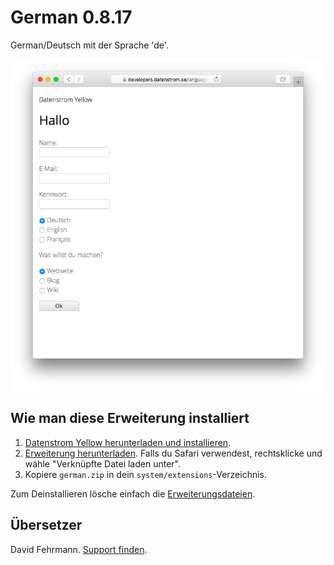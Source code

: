 German 0.8.17
=============
German/Deutsch mit der Sprache 'de'.

<p align="center"><img src="german-screenshot.png?raw=true" alt="Screenshot"></p>

## Wie man diese Erweiterung installiert

1. [Datenstrom Yellow herunterladen und installieren](https://github.com/datenstrom/yellow/).
2. [Erweiterung herunterladen](https://github.com/datenstrom/yellow-extensions/raw/master/zip/german.zip). Falls du Safari verwendest, rechtsklicke und wähle "Verknüpfte Datei laden unter".
3. Kopiere `german.zip` in dein `system/extensions`-Verzeichnis.

Zum Deinstallieren lösche einfach die [Erweiterungsdateien](extension.ini).

## Übersetzer

David Fehrmann. [Support finden](https://extensions.datenstrom.se/de/help/).
